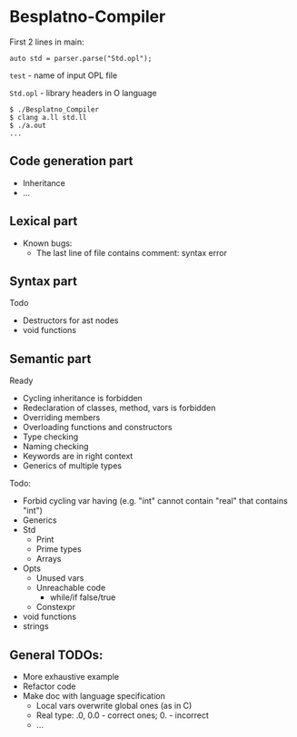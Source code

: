 # Besplatno-Compiler

First 2 lines in main:
```auto program = parser.parse("test");
auto std = parser.parse("Std.opl");
```
`test` - name of input OPL file

`Std.opl` - library headers in O language
```
$ ./Besplatno_Compiler 
$ clang a.ll std.ll
$ ./a.out
...
```
## Code generation part
* Inheritance
* ...
## Lexical part
* Known bugs:
  * The last line of file contains comment: syntax error

## Syntax part
Todo
* Destructors for ast nodes
* void functions

## Semantic part
Ready
* Cycling inheritance is forbidden
* Redeclaration of classes, method, vars is forbidden
* Overriding members
* Overloading functions and constructors
* Type checking
* Naming checking
* Keywords are in right context
* Generics of multiple types

Todo:
* Forbid cycling var having (e.g. "int" cannot contain "real" that contains "int")
* Generics
* Std
  * Print
  * Prime types
  * Arrays
* Opts 
  * Unused vars
  * Unreachable code
    * while/if false/true
  * Constexpr
* void functions
* strings

## General TODOs:
* More exhaustive example
* Refactor code
* Make doc with language specification 
  * Local vars overwrite global ones (as in C)
  * Real type: .0, 0.0 - correct ones; 0. - incorrect
  * ...
